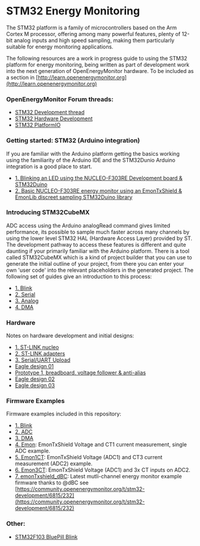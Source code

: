 # STM32 Energy Monitoring

The STM32 platform is a family of microcontrollers based on the Arm Cortex M processor, offering among many powerful features, plenty of 12-bit analog inputs and high speed sampling, making them particularly suitable for energy monitoring applications.

The following resources are a work in progress guide to using the STM32 platform for energy monitoring, being written as part of development work into the next generation of OpenEnergyMonitor hardware. To be included as a section in [http://learn.openenergymonitor.org](http://learn.openenergymonitor.org)

### OpenEnergyMonitor Forum threads:

- [STM32 Development thread](https://community.openenergymonitor.org/t/stm32-development)
- [STM32 Hardware Development](https://community.openenergymonitor.org/t/stm32-hardware-development/7135)
- [STM32 PlatformIO](https://community.openenergymonitor.org/t/stm32-platformio/7015)

### Getting started: STM32 (Arduino integration)

If you are familiar with the Arduino platform getting the basics working using the familiarity of the Arduino IDE and the STM32Dunio Arduino integration is a good place to start.

- [1. Blinking an LED using the NUCLEO-F303RE Development board & STM32Duino](docs/STM32Duino/Blink.md)
- [2. Basic NUCLEO-F303RE energy monitor using an EmonTxShield & EmonLib discreet sampling STM32Duino library](docs/STM32Duino/EmonLib.md)

### Introducing STM32CubeMX

ADC access using the Arduino analogRead command gives limited performance, its possible to sample much faster across many channels by using the lower level STM32 HAL (Hardware Access Layer) provided by ST. The development pathway to access these features is different and quite daunting if your primarily familiar with the Arduino platform. There is a tool called STM32CubeMX which is a kind of project builder that you can use to generate the initial outline of your project, from there you can enter your own 'user code' into the relevant placeholders in the generated project. The following set of guides give an introduction to this process:

- [1. Blink](docs/Blink.md)
- [2. Serial](docs/Serial.md)
- [3. Analog](docs/Analog.md)
- [4. DMA](docs/DMA.md)

### Hardware

Notes on hardware development and initial designs:

- [1. ST-LINK nucleo](docs/ST-LINK.md)
- [2. ST-LINK adapters](docs/st-link2.md)
- [3. Serial/UART Upload](docs/uartupload.md)
- [Eagle design 01](Hardware/1)
- [Prototype 1, breadboard, voltage follower & anti-alias](docs/prototype1.md)
- [Eagle design 02](Hardware/2)
- [Eagle design 03](Hardware/3)

### Firmware Examples

Firmware examples included in this repository:

- [1. Blink](Blink)
- [2. ADC](ADC)
- [3. DMA](DMA)
- [4. Emon](Emon): EmonTxShield Voltage and CT1 current measurement, single ADC example.
- [5. Emon1CT](Emon1CT): EmonTxShield Voltage (ADC1) and CT3 current measurement (ADC2) example.
- [6. Emon3CT](Emon3CT): EmonTxShield Voltage (ADC1) and 3x CT inputs on ADC2.
- [7. emonTxshield_dBC](emonTxshield_dBC): Latest mutli-channel energy monitor example firmware thanks to @dBC see [https://community.openenergymonitor.org/t/stm32-development/6815/232](https://community.openenergymonitor.org/t/stm32-development/6815/232)


### Other:

- [STM32F103 BluePill Blink](docs/bluepill.md)
